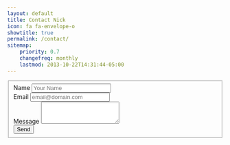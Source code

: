 ```yaml
---
layout: default
title: Contact Nick
icon: fa fa-envelope-o
showtitle: true
permalink: /contact/
sitemap:
    priority: 0.7
    changefreq: monthly
    lastmod: 2013-10-22T14:31:44-05:00
---
```


<script src='https://www.google.com/recaptcha/api.js'></script>

<form action="https://formspree.io/contact2016@nickpadley.com"
      method="POST">
      <fieldset>
      <input type="hidden" name="_next" value="//www.nickpadley.com/contact/thanks/" />
      <input type="hidden" name="_subject" value="Contact Form Submission" />
      <input type="text" name="_gotcha" style="display:none" />
    <div class="form-group">
		<label for="name">Name</label>
		<input type="text" class="form-control" name="name" placeholder="Your Name" id="name" />
		</div>
	<div class="form-group">	
		<label for="email">Email</label>
    	<input type="email" name="_replyto" class="form-control" placeholder="email@domain.com">
    </div>
    <div class="form-group">	
		<label for="message">Message</label>
		<textarea class="form-control" rows="3" name="message" id="message"></textarea>
	</div>
    <button type="submit" class="btn btn-primary">Send</button>
    </fieldset>
</form>

